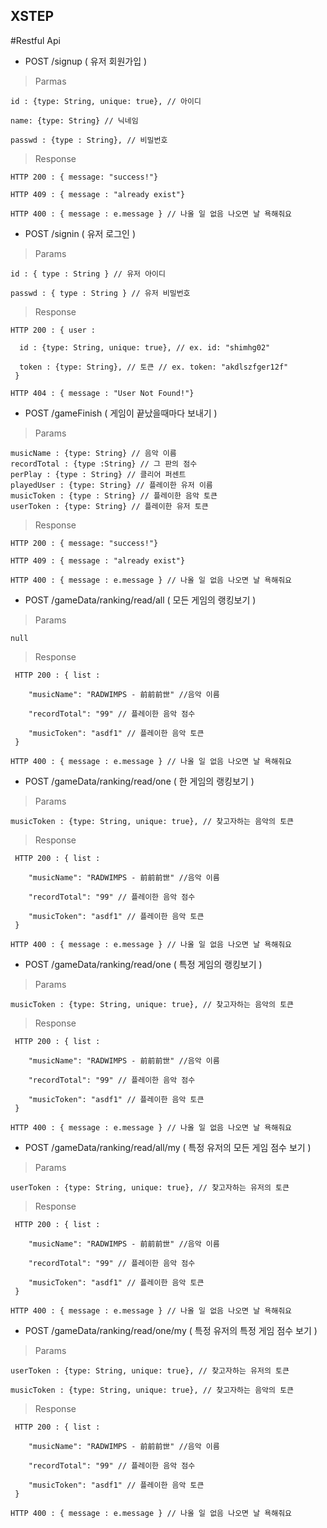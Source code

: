 ## XSTEP

#Restful Api

* POST /signup ( 유저 회원가입 )

> Parmas

    id : {type: String, unique: true}, // 아이디

    name: {type: String} // 닉네임
    
    passwd : {type : String}, // 비밀번호

> Response

    HTTP 200 : { message: "success!"}

    HTTP 409 : { message : "already exist"}

    HTTP 400 : { message : e.message } // 나올 일 없음 나오면 날 욕해줘요

* POST /signin ( 유저 로그인 )

> Params

    id : { type : String } // 유저 아이디

    passwd : { type : String } // 유저 비밀번호

> Response

    HTTP 200 : { user :
    
      id : {type: String, unique: true}, // ex. id: "shimhg02" 
      
      token : {type: String}, // 토큰 // ex. token: "akdlszfger12f"
     } 

    HTTP 404 : { message : "User Not Found!"}



* POST /gameFinish ( 게임이 끝났을때마다 보내기 )

> Params

    musicName : {type: String} // 음악 이름
    recordTotal : {type :String} // 그 판의 점수
    perPlay : {type : String} // 클리어 퍼센트
    playedUser : {type: String} // 플레이한 유저 이름
    musicToken : {type : String} // 플레이한 음악 토큰
    userToken : {type: String} // 플레이한 유저 토큰

> Response

    HTTP 200 : { message: "success!"}

    HTTP 409 : { message : "already exist"}

    HTTP 400 : { message : e.message } // 나올 일 없음 나오면 날 욕해줘요


* POST /gameData/ranking/read/all ( 모든 게임의 랭킹보기 )

> Params
 
    null
    
> Response

     HTTP 200 : { list :
    
        "musicName": "RADWIMPS - 前前前世" //음악 이름

        "recordTotal": "99" // 플레이한 음악 점수
        
        "musicToken": "asdf1" // 플레이한 음악 토큰
     } 

    HTTP 400 : { message : e.message } // 나올 일 없음 나오면 날 욕해줘요

* POST /gameData/ranking/read/one ( 한 게임의 랭킹보기 )

> Params
    
    musicToken : {type: String, unique: true}, // 찾고자하는 음악의 토큰

> Response

     HTTP 200 : { list :
    
        "musicName": "RADWIMPS - 前前前世" //음악 이름

        "recordTotal": "99" // 플레이한 음악 점수
        
        "musicToken": "asdf1" // 플레이한 음악 토큰
     } 

    HTTP 400 : { message : e.message } // 나올 일 없음 나오면 날 욕해줘요


* POST /gameData/ranking/read/one ( 특정 게임의 랭킹보기 )

> Params
    
    musicToken : {type: String, unique: true}, // 찾고자하는 음악의 토큰

> Response

     HTTP 200 : { list :
    
        "musicName": "RADWIMPS - 前前前世" //음악 이름

        "recordTotal": "99" // 플레이한 음악 점수
        
        "musicToken": "asdf1" // 플레이한 음악 토큰
     } 

    HTTP 400 : { message : e.message } // 나올 일 없음 나오면 날 욕해줘요



* POST /gameData/ranking/read/all/my ( 특정 유저의 모든 게임 점수 보기 )

> Params
    
    userToken : {type: String, unique: true}, // 찾고자하는 유저의 토큰

> Response

     HTTP 200 : { list :
    
        "musicName": "RADWIMPS - 前前前世" //음악 이름

        "recordTotal": "99" // 플레이한 음악 점수
        
        "musicToken": "asdf1" // 플레이한 음악 토큰
     } 

    HTTP 400 : { message : e.message } // 나올 일 없음 나오면 날 욕해줘요



* POST /gameData/ranking/read/one/my ( 특정 유저의 특정 게임 점수 보기 )

> Params
    
    userToken : {type: String, unique: true}, // 찾고자하는 유저의 토큰

    musicToken : {type: String, unique: true}, // 찾고자하는 음악의 토큰

> Response

     HTTP 200 : { list :
    
        "musicName": "RADWIMPS - 前前前世" //음악 이름

        "recordTotal": "99" // 플레이한 음악 점수
        
        "musicToken": "asdf1" // 플레이한 음악 토큰
     } 

    HTTP 400 : { message : e.message } // 나올 일 없음 나오면 날 욕해줘요






